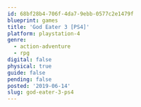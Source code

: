 ```yaml
---
id: 68bf28b4-706f-4da7-9ebb-0577c2e1479f
blueprint: games
title: 'God Eater 3 [PS4]'
platform: playstation-4
genre:
  - action-adventure
  - rpg
digital: false
physical: true
guide: false
pending: false
posted: '2019-06-14'
slug: god-eater-3-ps4
---
```

